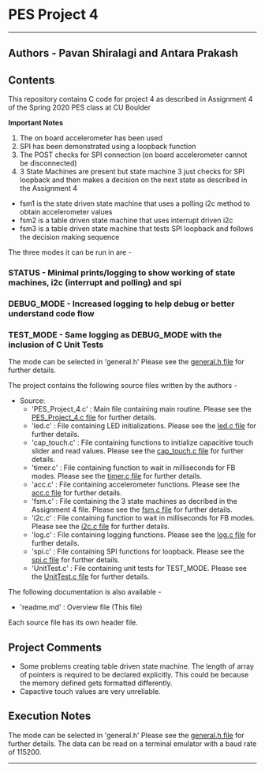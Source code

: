 # PES Project 4
----------------------------------------------------------------------------------------------------------------------------------------------------

## Authors - Pavan Shiralagi and Antara Prakash

## Contents

This repository contains C code for project 4 as described in Assignment 4 of the Spring 2020 PES class at CU Boulder

**Important Notes**
1. The on board accelerometer has been used
2. SPI has been demonstrated using a loopback function
3. The POST checks for SPI connection (on board accelerometer cannot be disconnected)
4. 3 State Machines are present but state machine 3 just checks for SPI loopback and then makes a decision on the next state as 
described in the Assignment 4

- fsm1 is the state driven state machine that uses a polling i2c method to obtain accelerometer values
- fsm2 is a table driven state machine that uses interrupt driven i2c
- fsm3 is a table driven state machine that tests SPI loopback and follows the decision making sequence 

The three modes it can be run in are - 
### STATUS - Minimal prints/logging to show working of state machines, i2c (interrupt and polling) and spi
### DEBUG_MODE - Increased logging to help debug or better understand code flow
### TEST_MODE - Same logging as DEBUG_MODE with the inclusion of C Unit Tests
The mode can be selected in 'general.h' 
Please see the [general.h file](./source/general.h) for further details.

The project contains the following source files written by the authors -
- Source:
	- 'PES_Project_4.c' : Main file containing main routine. 
Please see the [PES_Project_4.c file](./source/PES_Project_4.c) for further details.
	- 'led.c' : File containing LED initializations. 
Please see the [led.c file](./source/led.c) for further details.
	- 'cap_touch.c'	: File containing functions to initialize capacitive touch slider and read values. 
Please see the [cap_touch.c file](./source/cap_touch.c) for further details.
	- 'timer.c' : File containing function to wait in milliseconds for FB modes. 
Please see the [timer.c file](./source/timer.c) for further details.
	- 'acc.c' : File containing accelerometer functions. 
Please see the [acc.c file](./source/acc.c) for further details.
	- 'fsm.c' : File containing the 3 state machines as decribed in the Assignment 4 file. 
Please see the [fsm.c file](./source/fsm.c) for further details.
	- 'i2c.c' : File containing function to wait in milliseconds for FB modes. 
Please see the [i2c.c file](./source/timer.c) for further details.
	- 'log.c' : File containing logging functions. 
Please see the [log.c file](./source/log.c) for further details.
	- 'spi.c' : File containing SPI functions for loopback. 
Please see the [spi.c file](./source/spi.c) for further details.
	- 'UnitTest.c' : File containing unit tests for TEST_MODE. 
Please see the [UnitTest.c file](./source/UnitTest.c) for further details.

The following documentation is also available - 
- 'readme.md' : Overview file (This file)

Each source file has its own header file.

## Project Comments

- Some problems creating table driven state machine. The length of array of pointers is required to be declared explicitly.
	This could be because the memory defined gets formatted differently. 
- Capactive touch values are very unreliable.

## Execution Notes

The mode can be selected in 'general.h' 
Please see the [general.h file](./source/general.h) for further details.
The data can be read on a terminal emulator with a baud rate of 115200.


-----------------------------------------------------------------------------------------------------------------------------------------------------